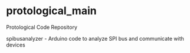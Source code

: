 # protological_main
Protological Code Repository

spibusanalyzer - Arduino code to analyze SPI bus and communicate with devices
